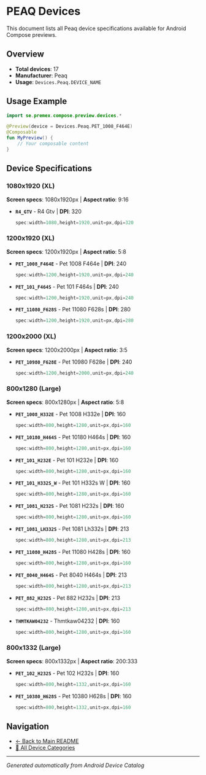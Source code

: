 # PEAQ Devices

This document lists all Peaq device specifications available for Android Compose previews.

## Overview

- **Total devices**: 17
- **Manufacturer**: Peaq
- **Usage**: `Devices.Peaq.DEVICE_NAME`

## Usage Example

```kotlin
import se.premex.compose.preview.devices.*

@Preview(device = Devices.Peaq.PET_1008_F464E)
@Composable
fun MyPreview() {
    // Your composable content
}
```

## Device Specifications

### 1080x1920 (XL)

**Screen specs**: 1080x1920px | **Aspect ratio**: 9:16

- **`R4_GTV`** - R4 Gtv | **DPI**: 320
  ```kotlin
  spec:width=1080,height=1920,unit=px,dpi=320
  ```

### 1200x1920 (XL)

**Screen specs**: 1200x1920px | **Aspect ratio**: 5:8

- **`PET_1008_F464E`** - Pet 1008 F464e | **DPI**: 240
  ```kotlin
  spec:width=1200,height=1920,unit=px,dpi=240
  ```

- **`PET_101_F464S`** - Pet 101 F464s | **DPI**: 240
  ```kotlin
  spec:width=1200,height=1920,unit=px,dpi=240
  ```

- **`PET_11080_F628S`** - Pet 11080 F628s | **DPI**: 280
  ```kotlin
  spec:width=1200,height=1920,unit=px,dpi=280
  ```

### 1200x2000 (XL)

**Screen specs**: 1200x2000px | **Aspect ratio**: 3:5

- **`PET_10980_F628E`** - Pet 10980 F628e | **DPI**: 240
  ```kotlin
  spec:width=1200,height=2000,unit=px,dpi=240
  ```

### 800x1280 (Large)

**Screen specs**: 800x1280px | **Aspect ratio**: 5:8

- **`PET_1008_H332E`** - Pet 1008 H332e | **DPI**: 160
  ```kotlin
  spec:width=800,height=1280,unit=px,dpi=160
  ```

- **`PET_10180_H464S`** - Pet 10180 H464s | **DPI**: 160
  ```kotlin
  spec:width=800,height=1280,unit=px,dpi=160
  ```

- **`PET_101_H232E`** - Pet 101 H232e | **DPI**: 160
  ```kotlin
  spec:width=800,height=1280,unit=px,dpi=160
  ```

- **`PET_101_H332S_W`** - Pet 101 H332s W | **DPI**: 160
  ```kotlin
  spec:width=800,height=1280,unit=px,dpi=160
  ```

- **`PET_1081_H232S`** - Pet 1081 H232s | **DPI**: 160
  ```kotlin
  spec:width=800,height=1280,unit=px,dpi=160
  ```

- **`PET_1081_LH332S`** - Pet 1081 Lh332s | **DPI**: 213
  ```kotlin
  spec:width=800,height=1280,unit=px,dpi=213
  ```

- **`PET_11080_H428S`** - Pet 11080 H428s | **DPI**: 160
  ```kotlin
  spec:width=800,height=1280,unit=px,dpi=160
  ```

- **`PET_8040_H464S`** - Pet 8040 H464s | **DPI**: 213
  ```kotlin
  spec:width=800,height=1280,unit=px,dpi=213
  ```

- **`PET_882_H232S`** - Pet 882 H232s | **DPI**: 213
  ```kotlin
  spec:width=800,height=1280,unit=px,dpi=213
  ```

- **`THMTKAW04232`** - Thmtkaw04232 | **DPI**: 160
  ```kotlin
  spec:width=800,height=1280,unit=px,dpi=160
  ```

### 800x1332 (Large)

**Screen specs**: 800x1332px | **Aspect ratio**: 200:333

- **`PET_102_H232S`** - Pet 102 H232s | **DPI**: 160
  ```kotlin
  spec:width=800,height=1332,unit=px,dpi=160
  ```

- **`PET_10380_H628S`** - Pet 10380 H628s | **DPI**: 160
  ```kotlin
  spec:width=800,height=1332,unit=px,dpi=160
  ```

## Navigation

- [← Back to Main README](../../README.md)
- [📱 All Device Categories](../README.md)

---
*Generated automatically from Android Device Catalog*
